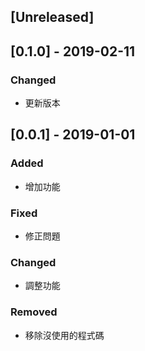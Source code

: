 ## [Unreleased]

## [0.1.0] - 2019-02-11
### Changed
- 更新版本

## [0.0.1] - 2019-01-01

### Added
- 增加功能

### Fixed
- 修正問題

### Changed
- 調整功能

### Removed
- 移除沒使用的程式碼
